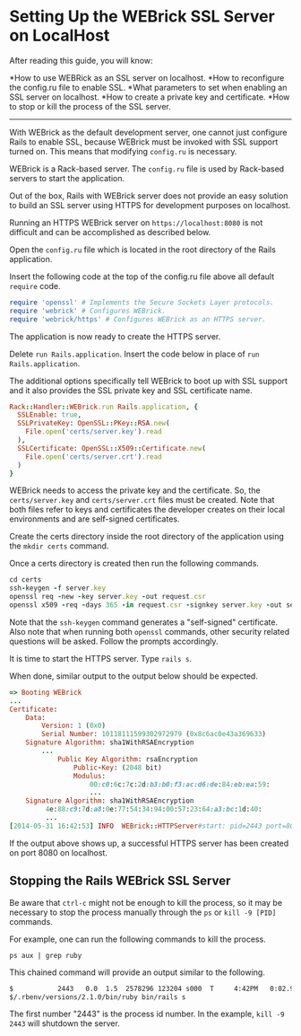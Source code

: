 Setting Up the WEBrick SSL Server on LocalHost
==============================================

After reading this guide, you will know:

*How to use WEBRick as an SSL server on localhost.
*How to reconfigure the config.ru file to enable SSL.
*What parameters to set when enabling an SSL server on localhost.
*How to create a private key and certificate.
*How to stop or kill the process of the SSL server.

--------------------------------------------------------------------------------

With WEBrick as the default development server, one cannot just configure
Rails to enable SSL, because WEBrick must be invoked with SSL support turned
on. This means that modifying `config.ru` is necessary.

WEBrick is a Rack-based server. The `config.ru` file is used by Rack-based
servers to start the application.

Out of the box, Rails with WEBrick server does not provide an easy solution
to build an SSL server using HTTPS for development purposes on localhost.

Running an HTTPS WEBrick server on `https://localhost:8080` is not difficult
and can be accomplished as described below.

Open the `config.ru` file which is located in the root directory of the
Rails application.

Insert the following code at the top of the config.ru file above all default
`require` code.

```ruby
require 'openssl' # Implements the Secure Sockets Layer protocols.
require 'webrick' # Configures WEBrick.
require 'webrick/https' # Configures WEBrick as an HTTPS server.
```

The application is now ready to create the HTTPS server.

Delete `run Rails.application`. Insert the code below in place of `run
Rails.application`.

The additional options specifically tell WEBrick to boot up with SSL support
and it also provides the SSL private key and SSL certificate name.

```ruby
Rack::Handler::WEBrick.run Rails.application, {
  SSLEnable: true,
  SSLPrivateKey: OpenSSL::PKey::RSA.new(
    File.open('certs/server.key').read
  ),
  SSLCertificate: OpenSSL::X509::Certificate.new(
    File.open('certs/server.crt').read
  )
}
```

WEBrick needs to access the private key and the certificate. So, the
`certs/server.key` and `certs/server.crt` files must be created. Note that
both files refer to keys and certificates the developer creates on their
local environments and are self-signed certificates.

Create the certs directory inside the root directory of the application
using the `mkdir certs` command.

Once a certs directory is created then run the following commands.

```ruby
cd certs
ssh-keygen -f server.key
openssl req -new -key server.key -out request.csr
openssl x509 -req -days 365 -in request.csr -signkey server.key -out server.crt
```

Note that the `ssh-keygen` command generates a "self-signed" certificate.
Also note that when running both `openssl` commands, other security related
questions will be asked. Follow the prompts accordingly.

It is time to start the HTTPS server.
Type `rails s`.

When done, similar output to the output below should be expected.

```ruby
=> Booting WEBrick
...
Certificate:
    Data:
        Version: 1 (0x0)
        Serial Number: 10118111599302972979 (0x8c6ac0e43a369633)
    Signature Algorithm: sha1WithRSAEncryption
        ...
            Public Key Algorithm: rsaEncryption
                Public-Key: (2048 bit)
                Modulus:
                    00:c0:6c:7c:2d:b3:b0:f3:ac:d6:de:84:eb:ea:59:
                    ...
    Signature Algorithm: sha1WithRSAEncryption
         4e:88:c9:7d:a8:0e:77:54:34:94:00:57:23:64:a3:bc:1d:40:
         ...
[2014-05-31 16:42:53] INFO  WEBrick::HTTPServer#start: pid=2443 port=8080
```

If the output above shows up, a successful HTTPS server has been created on
port 8080 on localhost.

Stopping the Rails WEBrick SSL Server
-------------------------------------

Be aware that `ctrl-c` might not be enough to kill the process, so it may be
necessary to stop the process manually through the `ps` or `kill -9 [PID]`
commands.

For example, one can run the following commands to kill the process.

`ps aux | grep ruby`

This chained command will provide an output similar to the following.

```bash
$           2443   0.0  1.5  2578296 123204 s000  T     4:42PM   0:02.98
$/.rbenv/versions/2.1.0/bin/ruby bin/rails s
```

 The first number "2443" is the process id number. In the example, `kill -9
2443` will shutdown the server.
